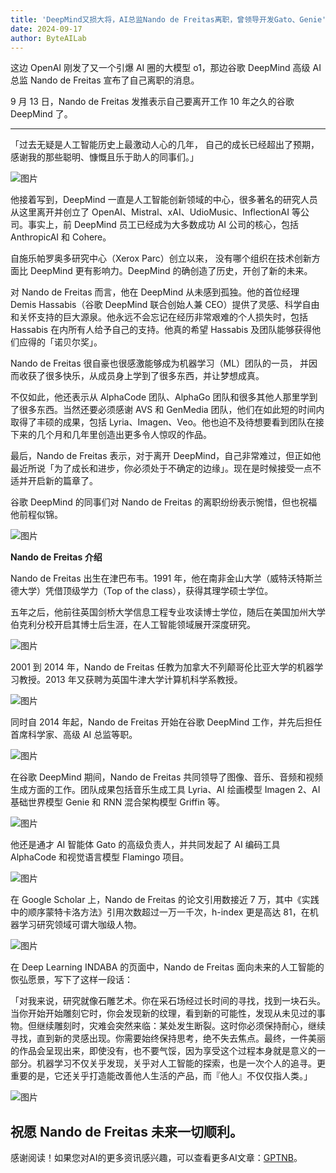 ```yaml
---
title: 'DeepMind又损大将，AI总监Nando de Freitas离职，曾领导开发Gato、Genie'
date: 2024-09-17
author: ByteAILab
---
```


这边 OpenAI 刚发了又一个引爆 AI 圈的大模型 o1，那边谷歌 DeepMind 高级 AI 总监 Nando de Freitas 宣布了自己离职的消息。

9 月 13 日，Nando de Freitas 发推表示自己要离开工作 10 年之久的谷歌 DeepMind 了。

---
「过去无疑是人工智能历史上最激动人心的几年， 自己的成长已经超出了预期，感谢我的那些聪明、慷慨且乐于助人的同事们。」

![图片](https://mmbiz.qpic.cn/sz_mmbiz_png/KmXPKA19gWibYgUTjHnz047O7v1FCaJhvjhic6Mj1oOhwGfdOWPzhpDjpDhRoFQKzZdCcBhsGG8wcicUADibbF0UibQ/640?wx_fmt=png&amp;from=appmsg)

他接着写到，DeepMind 一直是人工智能创新领域的中心，很多著名的研究人员从这里离开并创立了 OpenAI、Mistral、xAI、UdioMusic、InflectionAI 等公司。事实上，前 DeepMind 员工已经成为大多数成功 AI 公司的核心，包括 AnthropicAI 和 Cohere。

自施乐帕罗奥多研究中心（Xerox Parc）创立以来， 没有哪个组织在技术创新方面比 DeepMind 更有影响力。DeepMind 的确创造了历史，开创了新的未来。

对 Nando de Freitas 而言，他在 DeepMind 从未感到孤独。他的首位经理 Demis Hassabis（谷歌 DeepMind 联合创始人兼 CEO）提供了灵感、科学自由和关怀支持的巨大源泉。他永远不会忘记在经历非常艰难的个人损失时，包括 Hassabis 在内所有人给予自己的支持。他真的希望 Hassabis 及团队能够获得他们应得的「诺贝尔奖」。

Nando de Freitas 很自豪也很感激能够成为机器学习（ML）团队的一员， 并因而收获了很多快乐，从成员身上学到了很多东西，并让梦想成真。

不仅如此，他还表示从 AlphaCode 团队、AlphaGo 团队和很多其他人那里学到了很多东西。当然还要必须感谢 AVS 和 GenMedia 团队，他们在如此短的时间内取得了丰硕的成果，包括 Lyria、Imagen、Veo。他也迫不及待想要看到团队在接下来的几个月和几年里创造出更多令人惊叹的作品。

最后，Nando de Freitas 表示，对于离开 DeepMind，自己非常难过，但正如他最近所说「为了成长和进步，你必须处于不确定的边缘」。现在是时候接受一点不适并开启新的篇章了。

谷歌 DeepMind 的同事们对 Nando de Freitas 的离职纷纷表示惋惜，但也祝福他前程似锦。

![图片](https://mmbiz.qpic.cn/sz_mmbiz_png/KmXPKA19gWibYgUTjHnz047O7v1FCaJhvkBhwteYdRZZhwRvrmiaoHKDicpeAXmaezB3nZHfcLsJ3u4OSTa96c8NQ/640?wx_fmt=png&amp;from=appmsg)

**Nando de Freitas 介绍**

Nando de Freitas 出生在津巴布韦。1991 年，他在南非金山大学（威特沃特斯兰德大学）凭借顶级学力（Top of the class），获得其理学硕士学位。

五年之后，他前往英国剑桥大学信息工程专业攻读博士学位，随后在美国加州大学伯克利分校开启其博士后生涯，在人工智能领域展开深度研究。

![图片](https://mmbiz.qpic.cn/sz_mmbiz_png/KmXPKA19gWibYgUTjHnz047O7v1FCaJhvAlJDuDuHuudf7YibVJPMoVTFHxE9lzpL7Hg1dibzxu87u4a3yicMxXQibg/640?wx_fmt=png&amp;from=appmsg)

2001 到 2014 年，Nando de Freitas 任教为加拿大不列颠哥伦比亚大学的机器学习教授。2013 年又获聘为英国牛津大学计算机科学系教授。

![图片](https://mmbiz.qpic.cn/sz_mmbiz_png/KmXPKA19gWibYgUTjHnz047O7v1FCaJhvyrPKTNZLBrs58z51skbh4WUHk01yImvIgRKbwBAXRoV9p0x45eXFZw/640?wx_fmt=png&amp;from=appmsg)

同时自 2014 年起，Nando de Freitas 开始在谷歌 DeepMind 工作，并先后担任首席科学家、高级 AI 总监等职。

![图片](https://mmbiz.qpic.cn/sz_mmbiz_png/KmXPKA19gWibYgUTjHnz047O7v1FCaJhvDOEkgh6C0HaVyAkVoibSDemfqeCvXJZiaKaaAaC3gm6o8ETibnicnuDLwQ/640?wx_fmt=jpeg&amp;from=appmsg)

在谷歌 DeepMind 期间，Nando de Freitas 共同领导了图像、音乐、音频和视频生成方面的工作。团队成果包括音乐生成工具 Lyria、AI 绘画模型 Imagen 2、AI 基础世界模型 Genie 和 RNN 混合架构模型 Griffin 等。

![图片](https://mmbiz.qpic.cn/sz_mmbiz_png/KmXPKA19gWibYgUTjHnz047O7v1FCaJhvpibOmzjngkf7uEOtV83jfoib9fXW8cdwI4ATeTmsI5r4FG2gM8zUuChg/640?wx_fmt=png&amp;from=appmsg)

他还是通才 AI 智能体 Gato 的高级负责人，并共同发起了 AI 编码工具 AlphaCode 和视觉语言模型 Flamingo 项目。

![图片](https://mmbiz.qpic.cn/sz_mmbiz_png/KmXPKA19gWibYgUTjHnz047O7v1FCaJhvzgWS7o6nBgIA1lrqKrJzrreIZtue96TRdPydKjiciayELoPXfOicIBWIw/640?wx_fmt=png&amp;from=appmsg)

在 Google Scholar 上，Nando de Freitas 的论文引用数接近 7 万，其中《实践中的顺序蒙特卡洛方法》引用次数超过一万一千次，h-index 更是高达 81，在机器学习研究领域可谓大咖级人物。

![图片](https://mmbiz.qpic.cn/sz_mmbiz_png/KmXPKA19gWibYgUTjHnz047O7v1FCaJhvAJPB35qHnYq1ZQ0rwsKoUkndfv7QFeA6baXHeLIX641A3X3IrYDMYQ/640?wx_fmt=png&amp;from=appmsg)

在 Deep Learning INDABA 的页面中，Nando de Freitas 面向未来的人工智能的恢弘愿景，写下了这样一段话：

「对我来说，研究就像石雕艺术。你在采石场经过长时间的寻找，找到一块石头。当你开始开始雕刻它时，你会发现新的纹理，看到新的可能性，发现从未见过的事物。但继续雕刻时，灾难会突然来临：某处发生断裂。这时你必须保持耐心，继续寻找，直到新的灵感出现。你需要始终保持思考，绝不失去焦点。最终，一件美丽的作品会呈现出来，即使没有，也不要气馁，因为享受这个过程本身就是意义的一部分。机器学习不仅关乎发现，关乎对人工智能的探索，也是一次个人的追寻。更重要的是，它还关乎打造能改善他人生活的产品，而『他人』不仅仅指人类。」

![图片](https://mmbiz.qpic.cn/sz_mmbiz_png/KmXPKA19gWibYgUTjHnz047O7v1FCaJhvdysNiaI9ia9IVnWt3N2WxcgbvuCZPBCUjpSwWbkYSzvjKY1wcErFL11Q/640?wx_fmt=png&amp;from=appmsg)

祝愿 Nando de Freitas 未来一切顺利。
---
感谢阅读！如果您对AI的更多资讯感兴趣，可以查看更多AI文章：[GPTNB](https://gptnb.com)。